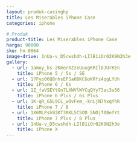 ```yaml
---
layout: produk-casinghp
title: Les Miserables iPhone Case
categories: iphone

# Produk
product-title: Les Miserables iPhone Case
harga: 90000
sku: hn-0064
image-drive: 1nUa-v_D5cwshdh-LIlB1iOr02K9N2h3e
gallery:
  - url: 1amoy_bs-2KmerXZzeUuxgKRIlDJUrKEn
    title: iPhone 5 / 5s / SE
  - url: 17Fyo06Q8nhsEFSa0BKCGoKRfz4qgLYUh
    title: iPhone 6 / 6s
  - url: 1Z_faVSEYtGn7LXWVlWYCqQYy73ac3u56
    title: iPhone 6 Plus / 6s Plus
  - url: 1K-qR_G5L9CL_wOvFem_-knLjN7hxqYhR
    title: iPhone 7 / 8
  - url: 1X6MLPsh92KT3RKL5C5OD_SNOjT0BefYt
    title: iPhone 7 Plus / 8 Plus
  - url: 1nUa-v_D5cwshdh-LIlB1iOr02K9N2h3e
    title: iPhone X
---
```

